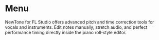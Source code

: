 # Menu
NewTone for FL Studio offers advanced pitch and time correction tools for vocals and instruments. Edit notes manually, stretch audio, and perfect performance timing directly inside the piano roll-style editor.
